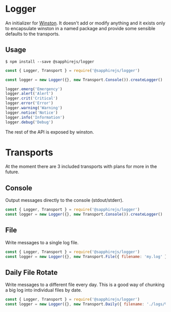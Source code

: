 # Logger

An initializer for [Winston](https://github.com/winstonjs/winston). It doesn't add or modify anything and it exists only to encapsulate winston in a named package and provide some sensible defaults to the transports.

## Usage

```
$ npm install --save @sapphirejs/logger
```

```javascript
const { Logger, Transport } = require('@sapphirejs/logger')

const logger = new Logger({}, new Transport.Console()).createLogger()

logger.emerg('Emergency')
logger.alert('Alert')
logger.crit('Critical')
logger.error('Error')
logger.warning('Warning')
logger.notice('Notice')
logger.info('Information')
logger.debug('Debug')
```

The rest of the API is exposed by winston.

# Transports

At the moment there are 3 included transports with plans for more in the future.

## Console

Output messages directly to the console (stdout/stderr).

```javascript
const { Logger, Transport } = require('@sapphirejs/logger')
const logger = new Logger({}, new Transport.Console()).createLogger()
```

## File

Write messages to a single log file.

```javascript
const { Logger, Transport } = require('@sapphirejs/logger')
const logger = new Logger({}, new Transport.File({ filename: 'my.log' })).createLogger()
```

## Daily File Rotate

Write messages to a different file every day. This is a good way of chunking a big log into individual files by date.

```javascript
const { Logger, Transport } = require('@sapphirejs/logger')
const logger = new Logger({}, new Transport.Daily({ filename: './logs/%DATE%.log' })).createLogger()
```
